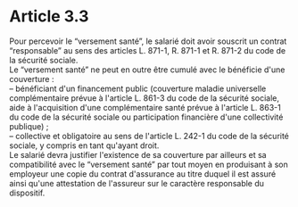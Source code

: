 # Article 3.3

  
Pour percevoir le “versement santé”, le salarié doit avoir souscrit un contrat “responsable” au sens des articles L. 871-1, R. 871-1 et R. 871-2 du code de la sécurité sociale.  
Le “versement santé” ne peut en outre être cumulé avec le bénéficie d'une couverture :  
– bénéficiant d'un financement public (couverture maladie universelle complémentaire prévue à l'article L. 861-3 du code de la sécurité sociale, aide à l'acquisition d'une complémentaire santé prévue à l'article L. 863-1 du code de la sécurité sociale ou participation financière d'une collectivité publique) ;  
– collective et obligatoire au sens de l'article L. 242-1 du code de la sécurité sociale, y compris en tant qu'ayant droit.  
Le salarié devra justifier l'existence de sa couverture par ailleurs et sa compatibilité avec le “versement santé” par tout moyen en produisant à son employeur une copie du contrat d'assurance au titre duquel il est assuré ainsi qu'une attestation de l'assureur sur le caractère responsable du dispositif.

